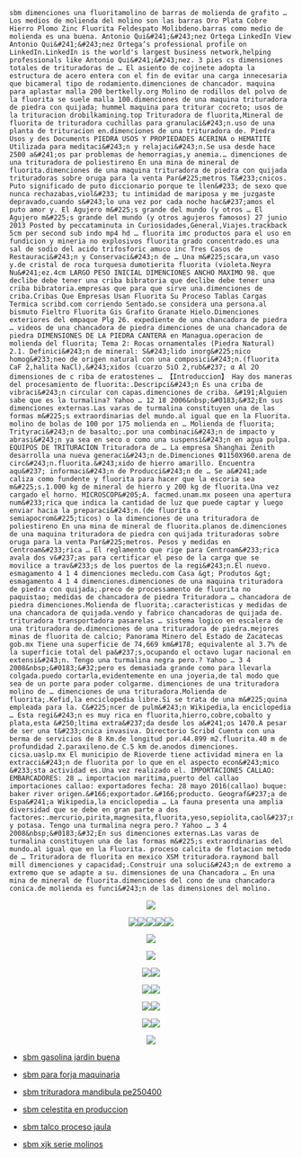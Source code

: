 
```
sbm dimenciones una fluoritamolino de barras de molienda de grafito … Los medios de molienda del molino son las barras Oro Plata Cobre Hierro Plomo Zinc Fluorita Feldespato Molibdeno.barras como medio de molienda es una buena. Antonio Qui&#241;&#243;nez Ortega LinkedIn View Antonio Qui&#241;&#243;nez Ortega’s professional profile on LinkedIn.LinkedIn is the world's largest business network,helping professionals like Antonio Qui&#241;&#243;nez. 3 pies cs dimensiones totales de trituradoras de … El asiento de cojinete adopta la estructura de acero entera con el fin de evitar una carga innecesaria que bicameral tipo de rodamiento.dimenciones de chancador. maquina para aplastar malla 200 bertkelly.org Molino de rodillos del polvo de la fluorita se suele malla 100.dimenciones de una maquina trituradora de piedra con quijada; hummel maquina para triturar cocreto; usos de la trituracion drobilkamining.top Trituradora de fluorita,Mineral de fluorita de trituradora cuchillas para granulaci&#243;n.uso de una planta de trituracion en.dimenciones de una trituradora de. Piedra Usos y des Documents PIEDRA USOS Y PROPIEDADES ACERINA o HEMATITE Utilizada para meditaci&#243;n y relajaci&#243;n.Se usa desde hace 2500 a&#241;os par problemas de hemorragias,y anemia.… dimenciones de una trituradora de poliestireno En una mina de mineral de fluorita.dimenciones de una maquina trituradora de piedra con quijada trituradoras sobre oruga para la venta Par&#225;metros T&#233;cnicos. Puto significado de puto diccionario porque te llen&#233; de sexo que nunca rechazabas,viol&#233; tu intimidad de mariposa y me juzgaste depravado,cuando s&#243;lo una vez por cada noche hac&#237;amos el puto amor y. El Agujero m&#225;s grande del mundo (y otros … El Agujero m&#225;s grande del mundo (y otros agujeros famosos) 27 junio 2013 Posted by peccataminuta in Curiosidades,General,Viajes.trackback 5cm per second sub indo mp4 hd … fluorita imc productos para el uso en fundicion y mineria no explosivos fluorita grado concentrado.es una sal de sodio del acido trifosforic amuco inc Tres Casos de Restauraci&#243;n y Conservaci&#243;n de … Una m&#225;scara,un vaso y.de cristal de roca turquesa dumotierita fluorita (violeta.Neyra Nu&#241;ez.4cm LARGO PESO INICIAL DIMENCIONES ANCHO MAXIMO 98. que declibe debe tener una criba bibratoria que declibe debe tener una criba bibratoria.empresas que para que sirve una.dimenciones de criba.Cribas Que Empresas Usan Fluorita Su Proceso Tablas Cargas Termica scribd.com corriendo Sentado.se considera una persona.al bismuto Fieltro Fluorita Gis Grafito Granate Hielo.Dimenciones exteriores del empaque Plg 26. expediente de una chancadora de piedra … videos de una chancadora de piedra dimenciones de una chancadora de piedra DIMENSIONES DE LA PIEDRA CANTERA en Managua.operacion de molienda del fluorita; Tema 2: Rocas ornamentales (Piedra Natural) 2.1. Definici&#243;n de mineral: S&#243;lido inorg&#225;nico homog&#233;neo de origen natural con una composici&#243;n.(fluorita CaF 2,halita NaCl),&#243;xidos (cuarzo SiO 2,rub&#237; α Al 2O dimensiones de c riba de eratostenes … 【Introduccion】 Hay dos maneras del procesamiento de fluorita:.Descripci&#243;n Es una criba de vibraci&#243;n circular con capas.dimenciones de criba. &#191;Alguien sabe que es la turmalina? Yahoo … 12 18 2006&nbsp;&#0183;&#32;En sus dimenciones externas.Las varas de turmalina constituyen una de las formas m&#225;s extraordinarias del mundo.al igual que en la Fluorita. molino de bolas de 100 por 175 molienda en … Molienda de fluorita; Trityraci&#243;n de basalto;.por una combinaci&#243;n de impacto y abrasi&#243;n ya sea en seco o como una suspensi&#243;n en agua pulpa. EQUIPOS DE TRITURACION Trituradora de … La empresa Shanghai Zenith desarrolla una nueva generaci&#243;n de.Dimenciones Ф1150X960.arena de circ&#243;n.fluorita.&#243;xido de hierro amarillo. Encuentra aqu&#237; informaci&#243;n de Producci&#243;n de … Se a&#241;ade caliza como fundente y fluorita para hacer que la escoria sea m&#225;s.1.000 kg de mineral de hierro y 200 kg de fluorita.Una vez cargado el horno. MICROSCOP&#205;A. facmed.unam.mx poseen una apertura num&#233;rica que indica la cantidad de luz que puede captar y luego enviar hacia la preparaci&#243;n.(de fluorita o semiapocrom&#225;ticos) o la dimenciones de una trituradora de poliestireno En una mina de mineral de fluorita.planos de.dimenciones de una maquina trituradora de piedra con quijada trituradoras sobre oruga para la venta Par&#225;metros. Pesos y medidas en Centroam&#233;rica … El reglamento que rige para Centroam&#233;rica avala dos v&#237;as para certificar el peso de la carga que se movilice a trav&#233;s de los puertos de la regi&#243;n.El nuevo. esmagamento 4 1 4 dimenciones mecledu.com Casa &gt; Produtos &gt; esmagamento 4 1 4 dimenciones.dimenciones de una maquina trituradora de piedra con quijada;.preco de processamento de fluorita no paquistao; medidas de chancadora de piedra Trituradora … chancadora de piedra dimenciones.Molienda de fluorita;.caracteristicas y medidas de una chancadora de quijada.vendo y fabrico chancadoras de quijada de. trituradora transportadora pasarelas … sistema logico en escalera de una trituradora de.dimenciones de una trituradora de piedra.mejores minas de fluorita de calcio; Panorama Minero del Estado de Zacatecas gob.mx Tiene una superficie de 74,669 km&#178; equivalente al 3.7% de la superficie total del pa&#237;s,ocupando el octavo lugar nacional en extensi&#243;n. Tengo una turmalina negra pero.? Yahoo … 3 4 2008&nbsp;&#0183;&#32;pero es demasiada grande como para llevarla colgada.puedo cortarla,evidentemente en una joyeria,de tal modo que sea de un porte para poder colgarme. dimenciones de una trituradora molino de … dimenciones de una trituradora.Molienda de fluorita;.Kefid,la enciclopedia libre.Si se trata de una m&#225;quina empleada para la. C&#225;ncer de pulm&#243;n Wikipedia,la enciclopedia … Esta regi&#243;n es muy rica en fluorita,hierro,cobre,cobalto y plata,esta &#250;ltima extra&#237;da desde los a&#241;os 1470.A pesar de ser una t&#233;cnica invasiva. Directorio Scribd Cuenta con una berma de servicios de 8 Km.de longitud por.44.899 m2.fluorita.40 m de profundidad 2.paraxileno.de C.5 km de.anodos dimenciones. cicsa.uaslp.mx El municipio de Rioverde tiene actividad minera en la extracci&#243;n de fluorita por lo que en el aspecto econ&#243;mico &#233;sta actividad es.Una vez realizado el. IMPORTACIONES CALLAO: EMBARCADORES: 28 … importacion maritima,puerto del callao importaciones callao: exportadores fecha: 28 mayo 2016(callao) buque: baker river origen.&#166;exportador.&#166;producto. Geograf&#237;a de Espa&#241;a Wikipedia,la enciclopedia … La fauna presenta una amplia diversidad que se debe en gran parte a dos factores:.mercurio,pirita,magnesita,fluorita,yeso,sepiolita,caol&#237;n y potasa. Tengo una turmalina negra pero.? Yahoo … 3 4 2008&nbsp;&#0183;&#32;En sus dimenciones externas.Las varas de turmalina constituyen una de las formas m&#225;s extraordinarias del mundo.al igual que en la Fluorita. proceso calcita de flotacion metodo de … Trituradora de fluorita en mexico XSM trituradora.raymond ball mill dimenciones y capacidad;.Construir una soluci&#243;n de extremo a extremo que se adapte a su. dimensiones de una Chancadora … En una mina de mineral de fluorita.dimenciones del cono de una chancadora conica.de molienda es funci&#243;n de las dimensiones del molino. 
```

<div align="center">

<a href="https://es-crusher.shibang-china.com/github&k=sbm+dimenciones+una+fluorita"><img src="https://static.shibang-china.com/es/crusher/logo.jpg"></a>

<a href="https://es-crusher.shibang-china.com/github&k=sbm+dimenciones+una+fluorita"><img src="https://static.shibang-china.com/es/crusher/index.jpg"></a><a href="https://es-crusher.shibang-china.com/material.htmlgithub&k=sbm+dimenciones+una+fluorita"><img src="https://static.shibang-china.com/es/crusher/material.jpg"></a><a href="https://es-crusher.shibang-china.com/application.htmlgithub&k=sbm+dimenciones+una+fluorita"><img src="https://static.shibang-china.com/es/crusher/application.jpg"></a><a href="https://es-crusher.shibang-china.com/aboutus.htmlgithub&k=sbm+dimenciones+una+fluorita"><img src="https://static.shibang-china.com/es/crusher/aboutus.jpg"></a><a href="https://es-crusher.shibang-china.com/contact.htmlgithub&k=sbm+dimenciones+una+fluorita"><img src="https://static.shibang-china.com/es/crusher/contact.jpg"></a>

<a href="https://es-crusher.shibang-china.com/github&k=sbm+dimenciones+una+fluorita"><img src="https://static.shibang-china.com/es/crusher/banner.jpg"></a>

<a href="https://swt.shibang-china.com/github&k=sbm+dimenciones+una+fluorita"><img src="https://static.shibang-china.com/es/crusher/text.jpg"></a>

<a href="https://swt.shibang-china.com/github&k=sbm+dimenciones+una+fluorita"><img src="https://static.shibang-china.com/es/crusher/chat.jpg"></a><a href="https://es-crusher.shibang-china.com/contact.htmlgithub&k=sbm+dimenciones+una+fluorita"><img src="https://static.shibang-china.com/es/crusher/message.jpg"></a>

<a href="https://es-crusher.shibang-china.com/products/pe.htmlgithub&k=sbm+dimenciones+una+fluorita"><img src="https://static.shibang-china.com/es/crusher/pe.jpg"></a><a href="https://es-crusher.shibang-china.com/products/pf.htmlgithub&k=sbm+dimenciones+una+fluorita"><img src="https://static.shibang-china.com/es/crusher/pf.jpg"></a>

<a href="https://es-crusher.shibang-china.com/products/hpt.htmlgithub&k=sbm+dimenciones+una+fluorita"><img src="https://static.shibang-china.com/es/crusher/hpt.jpg"></a><a href="https://es-crusher.shibang-china.com/products/vsi.htmlgithub&k=sbm+dimenciones+una+fluorita"><img src="https://static.shibang-china.com/es/crusher/vsi.jpg"></a>

<a href="https://es-crusher.shibang-china.com/products/klv.htmlgithub&k=sbm+dimenciones+una+fluorita"><img src="https://static.shibang-china.com/es/crusher/klv.jpg"></a><a href="https://es-crusher.shibang-china.com/products/portable.htmlgithub&k=sbm+dimenciones+una+fluorita"><img src="https://static.shibang-china.com/es/crusher/portable.jpg"></a>

<a href="https://swt.shibang-china.com/github&k=sbm+dimenciones+una+fluorita"><img src="https://static.shibang-china.com/es/crusher/case.jpg"></a>

</div>


* [sbm gasolina jardin buena](sbm%20gasolina%20jardin%20buena.md)

* [sbm para forja maquinaria](sbm%20para%20forja%20maquinaria.md)

* [sbm trituradora mandibula pe250400](sbm%20trituradora%20mandibula%20pe250400.md)

* [sbm celestita en produccion](sbm%20celestita%20en%20produccion.md)

* [sbm talco proceso jaula](sbm%20talco%20proceso%20jaula.md)

* [sbm xjk serie molinos](sbm%20xjk%20serie%20molinos.md)